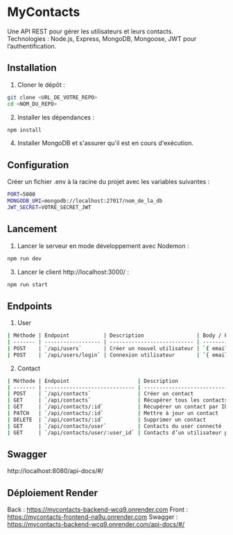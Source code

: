 # MyContacts

Une API REST pour gérer les utilisateurs et leurs contacts.  
Technologies : Node.js, Express, MongoDB, Mongoose, JWT pour l’authentification.

## Installation

1. Cloner le dépôt :  
```bash
git clone <URL_DE_VOTRE_REPO>
cd <NOM_DU_REPO>
```

2. Installer les dépendances :
```bash
npm install
```

4. Installer MongoDB et s'assurer qu'il est en cours d'exécution.

## Configuration

Créer un fichier .env à la racine du projet avec les variables suivantes :
```bash
PORT=5000
MONGODB_URI=mongodb://localhost:27017/nom_de_la_db
JWT_SECRET=VOTRE_SECRET_JWT
```

## Lancement

1. Lancer le serveur en mode développement avec Nodemon :
```bash
npm run dev
```

3. Lancer le client http://localhost:3000/ :
```bash
npm run start
```

## Endpoints

1. User
```bash
| Méthode | Endpoint           | Description                 | Body / Params            |
| ------- | ------------------ | --------------------------- | ------------------------ |
| POST    | `/api/users`       | Créer un nouvel utilisateur | `{ email, mdp, pseudo }` |
| POST    | `/api/users/login` | Connexion utilisateur       | `{ email, mdp }`         |
```

2. Contact
```bash
| Méthode | Endpoint                      | Description                         | Sécurité | Body / Params |
| ------- | ----------------------------- | ----------------------------------- | -------- | ------------- |
| POST    | `/api/contacts`               | Créer un contact                    | JWT      | Contact JSON  |
| GET     | `/api/contacts`               | Récupérer tous les contacts         | JWT      | -             |
| GET     | `/api/contacts/:id`           | Récupérer un contact par ID         | JWT      | id en path    |
| PATCH   | `/api/contacts/:id`           | Mettre à jour un contact            | JWT      | Contact JSON  |
| DELETE  | `/api/contacts/:id`           | Supprimer un contact                | JWT      | id en path    |
| GET     | `/api/contacts/user`          | Contacts du user connecté           | JWT      | -             |
| GET     | `/api/contacts/user/:user_id` | Contacts d’un utilisateur par ID    | JWT      | user_id path  |
```

## Swagger

http://localhost:8080/api-docs/#/

## Déploiement Render

Back : https://mycontacts-backend-wcq9.onrender.com
Front : https://mycontacts-frontend-na9u.onrender.com
Swagger : https://mycontacts-backend-wcq9.onrender.com/api-docs/#/


